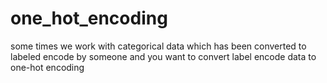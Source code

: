 # one_hot_encoding
some times we work with categorical data which has been converted to labeled encode by someone and you want to convert label encode data to one-hot encoding 
